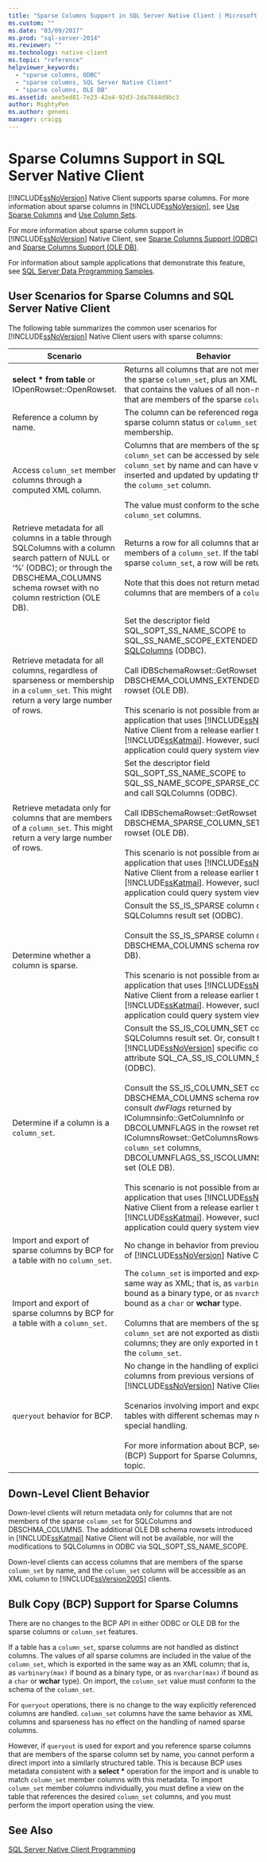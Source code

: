 ```yaml
---
title: "Sparse Columns Support in SQL Server Native Client | Microsoft Docs"
ms.custom: ""
ms.date: "03/09/2017"
ms.prod: "sql-server-2014"
ms.reviewer: ""
ms.technology: native-client
ms.topic: "reference"
helpviewer_keywords: 
  - "sparse columns, ODBC"
  - "sparse columns, SQL Server Native Client"
  - "sparse columns, OLE DB"
ms.assetid: aee5ed81-7e23-42e4-92d3-2da7844d9bc3
author: MightyPen
ms.author: genemi
manager: craigg
---
```

# Sparse Columns Support in SQL Server Native Client
  [!INCLUDE[ssNoVersion](../../../includes/ssnoversion-md.md)] Native Client supports sparse columns. For more information about sparse columns in [!INCLUDE[ssNoVersion](../../../includes/ssnoversion-md.md)], see [Use Sparse Columns](../../tables/use-sparse-columns.md) and [Use Column Sets](../../tables/use-column-sets.md).  
  
 For more information about sparse column support in [!INCLUDE[ssNoVersion](../../../includes/ssnoversion-md.md)] Native Client, see [Sparse Columns Support &#40;ODBC&#41;](../odbc/sparse-columns-support-odbc.md) and [Sparse Columns Support &#40;OLE DB&#41;](../ole-db/sparse-columns-support-ole-db.md).  
  
 For information about sample applications that demonstrate this feature, see [SQL Server Data Programming Samples](http://msftdpprodsamples.codeplex.com/).  
  
## User Scenarios for Sparse Columns and SQL Server Native Client  
 The following table summarizes the common user scenarios for [!INCLUDE[ssNoVersion](../../../includes/ssnoversion-md.md)] Native Client users with sparse columns:  
  
|Scenario|Behavior|  
|--------------|--------------|  
|**select \* from table** or IOpenRowset::OpenRowset.|Returns all columns that are not members of the sparse `column_set`, plus an XML column that contains the values of all non-null columns that are members of the sparse `column_set`.|  
|Reference a column by name.|The column can be referenced regardless of its sparse column status or `column_set` membership.|  
|Access `column_set` member columns through a computed XML column.|Columns that are members of the sparse `column_set` can be accessed by selecting the `column_set` by name and can have values inserted and updated by updating the XML in the `column_set` column.<br /><br /> The value must conform to the schema for `column_set` columns.|  
|Retrieve metadata for all columns in a table through SQLColumns with a column search pattern of NULL or ‘%’ (ODBC); or through the DBSCHEMA_COLUMNS schema rowset with no column restriction (OLE DB).|Returns a row for all columns that are not members of a `column_set`. If the table has a sparse `column_set`, a row will be returned for it.<br /><br /> Note that this does not return metadata for columns that are members of a `column_set`.|  
|Retrieve metadata for all columns, regardless of sparseness or membership in a `column_set`. This might return a very large number of rows.|Set the descriptor field SQL_SOPT_SS_NAME_SCOPE to SQL_SS_NAME_SCOPE_EXTENDED and call [SQLColumns](../../native-client-odbc-api/sqlcolumns.md) (ODBC).<br /><br /> Call IDBSchemaRowset::GetRowset for the DBSCHEMA_COLUMNS_EXTENDED schema rowset (OLE DB).<br /><br /> This scenario is not possible from an application that uses [!INCLUDE[ssNoVersion](../../../includes/ssnoversion-md.md)] Native Client from a release earlier than [!INCLUDE[ssKatmai](../../../includes/sskatmai-md.md)]. However, such an application could query system views directly.|  
|Retrieve metadata only for columns that are members of a `column_set`. This might return a very large number of rows.|Set the descriptor field SQL_SOPT_SS_NAME_SCOPE to SQL_SS_NAME_SCOPE_SPARSE_COLUMN_SET and call SQLColumns (ODBC).<br /><br /> Call IDBSchemaRowset::GetRowset for the DBSCHEMA_SPARSE_COLUMN_SET schema rowset (OLE DB).<br /><br /> This scenario is not possible from an application that uses [!INCLUDE[ssNoVersion](../../../includes/ssnoversion-md.md)] Native Client from a release earlier than [!INCLUDE[ssKatmai](../../../includes/sskatmai-md.md)]. However, such an application could query system views.|  
|Determine whether a column is sparse.|Consult the SS_IS_SPARSE column of the SQLColumns result set (ODBC).<br /><br /> Consult the SS_IS_SPARSE column of the DBSCHEMA_COLUMNS schema rowset (OLE DB).<br /><br /> This scenario is not possible from an application that uses [!INCLUDE[ssNoVersion](../../../includes/ssnoversion-md.md)] Native Client from a release earlier than [!INCLUDE[ssKatmai](../../../includes/sskatmai-md.md)]. However, such an application could query system views.|  
|Determine if a column is a `column_set`.|Consult the SS_IS_COLUMN_SET column of the SQLColumns result set. Or, consult the [!INCLUDE[ssNoVersion](../../../includes/ssnoversion-md.md)] specific column attribute SQL_CA_SS_IS_COLUMN_SET (ODBC).<br /><br /> Consult the SS_IS_COLUMN_SET column of the DBSCHEMA_COLUMNS schema rowset. Or, consult *dwFlags* returned by IColumnsinfo::GetColumnInfo or DBCOLUMNFLAGS in the rowset returned by IColumnsRowset::GetColumnsRowset. For `column_set` columns, DBCOLUMNFLAGS_SS_ISCOLUMNSET will be set (OLE DB).<br /><br /> This scenario is not possible from an application that uses [!INCLUDE[ssNoVersion](../../../includes/ssnoversion-md.md)] Native Client from a release earlier than [!INCLUDE[ssKatmai](../../../includes/sskatmai-md.md)]. However, such an application could query system views.|  
|Import and export of sparse columns by BCP for a table with no `column_set`.|No change in behavior from previous versions of [!INCLUDE[ssNoVersion](../../../includes/ssnoversion-md.md)] Native Client.|  
|Import and export of sparse columns by BCP for a table with a `column_set`.|The `column_set` is imported and exported in the same way as XML; that is, as `varbinary(max)` if bound as a binary type, or as `nvarchar(max)` if bound as a `char` or **wchar** type.<br /><br /> Columns that are members of the sparse `column_set` are not exported as distinct columns; they are only exported in the value of the `column_set`.|  
|`queryout` behavior for BCP.|No change in the handling of explicitly named columns from previous versions of [!INCLUDE[ssNoVersion](../../../includes/ssnoversion-md.md)] Native Client.<br /><br /> Scenarios involving import and export between tables with different schemas may require special handling.<br /><br /> For more information about BCP, see Bulk Copy (BCP) Support for Sparse Columns, later in this topic.|  
  
## Down-Level Client Behavior  
 Down-level clients will return metadata only for columns that are not members of the sparse `column_set` for SQLColumns and DBSCHMA_COLUMNS. The additional OLE DB schema rowsets introduced in [!INCLUDE[ssKatmai](../../../includes/sskatmai-md.md)] Native Client will not be available, nor will the modifications to SQLColumns in ODBC via SQL_SOPT_SS_NAME_SCOPE.  
  
 Down-level clients can access columns that are members of the sparse `column_set` by name, and the `column_set` column will be accessible as an XML column to [!INCLUDE[ssVersion2005](../../../includes/ssversion2005-md.md)] clients.  
  
## Bulk Copy (BCP) Support for Sparse Columns  
 There are no changes to the BCP API in either ODBC or OLE DB for the sparse columns or `column_set` features.  
  
 If a table has a `column_set`, sparse columns are not handled as distinct columns. The values of all sparse columns are included in the value of the `column_set`, which is exported in the same way as an XML column; that is, as `varbinary(max)` if bound as a binary type, or as `nvarchar(max)` if bound as a `char` or **wchar** type). On import, the `column_set` value must conform to the schema of the `column_set`.  
  
 For `queryout` operations, there is no change to the way explicitly referenced columns are handled. `column_set` columns have the same behavior as XML columns and sparseness has no effect on the handling of named sparse columns.  
  
 However, if `queryout` is used for export and you reference sparse columns that are members of the sparse column set by name, you cannot perform a direct import into a similarly structured table. This is because BCP uses metadata consistent with a **select \*** operation for the import and is unable to match `column_set` member columns with this metadata. To import `column_set` member columns individually, you must define a view on the table that references the desired `column_set` columns, and you must perform the import operation using the view.  
  
## See Also  
 [SQL Server Native Client Programming](../sql-server-native-client-programming.md)  
  
  
